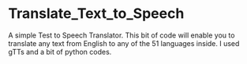 # Translate_Text_to_Speech
A simple Test to Speech Translator. This bit of code will enable you to translate any text from English to any of the 51 languages inside.
I used gTTs and a bit of python codes.
